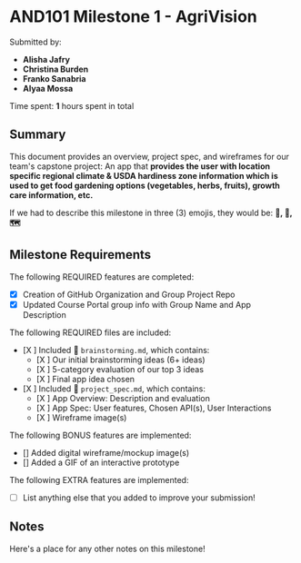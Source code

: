 # AND101 Milestone 1 - **AgriVision**

Submitted by:
- **Alisha Jafry**
- **Christina Burden**
- **Franko Sanabria**
- **Alyaa Mossa**

Time spent: **1** hours spent in total

## Summary

This document provides an overview, project spec, and wireframes for our team's capstone project: An app that **provides the user with location specific regional climate & USDA hardiness zone information which is used to get food gardening options (vegetables, herbs, fruits), growth care information, etc.**

If we had to describe this milestone in three (3) emojis, they would be: **🌱, 🥕, 🗺️**

## Milestone Requirements

<!-- Please be sure to change the [ ] to [x] for any features you completed.  If a feature is not checked [x], you might miss the points for that item! -->

The following REQUIRED features are completed:

- [X] Creation of GitHub Organization and Group Project Repo
- [X] Updated Course Portal group info with Group Name and App Description

The following REQUIRED files are included:

- [X ] Included 📄 `brainstorming.md`, which contains:
  - [X ] Our initial brainstorming ideas (6+ ideas)
  - [X ] 5-category evaluation of our top 3 ideas
  - [X ] Final app idea chosen
- [X ] Included 📄 `project_spec.md`, which contains:
  - [X ] App Overview: Description and evaluation
  - [X ] App Spec: User features, Chosen API(s), User Interactions
  - [X ] Wireframe image(s)

The following BONUS features are implemented:

- [] Added digital wireframe/mockup image(s)
- [] Added a GIF of an interactive prototype

The following EXTRA features are implemented:

- [ ] List anything else that you added to improve your submission!

## Notes

Here's a place for any other notes on this milestone!
